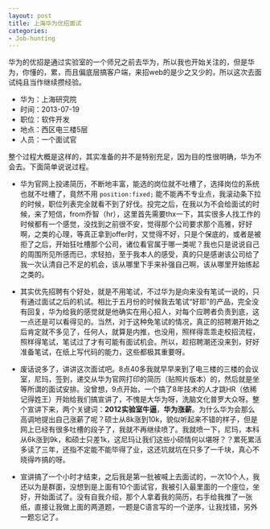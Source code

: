 ```yaml
---
layout: post
title: 上海华为优招面试
categories:
- Job-hunting
---
```


华为的优招是通过实验室的一个师兄之前去华为，所以我也开始关注的，但是华为，你懂的，累，而且偏底层搞客户端，来招web的是少之又少的，所以这次去面试纯且当作继续攒经验。

- 华为：上海研究院
- 时间：2013-07-19
- 职位：软件开发
- 地点：西区电三楼5层
- 人员：一个面试官

整个过程大概是这样的，其实准备的并不是特别充足，因为目的性很明确，华为不会去。下面简单说说过程。

- 华为官网上投递简历，不断地丰富，能选的岗位就不吐槽了，选择岗位的系统也就不吐槽了，竟然不用 `position:fixed;` 能不能再不专业点，我滚动条下拉的时候，职位列表完全就看不到了好伐。投完之后，在我以为不会给面试的时候，来了短信，from乔智（hr），这里首先需要thx一下，其实很多人找工作的时候都有一个感觉，没找到之前很不安，觉得那个公司要求那个高雅，好好啊，之类的心理，等真正拿到offer时，又觉得不好，只是个保底的，或者是被拒了之后，开始狂吐槽那个公司，诸位看官属于哪一类呢？我也只是说说自己的周围所见所感而已，求轻拍，至于我本人的感受，真的只是感谢该公司给了我一次认清自己不足的机会，该从哪里下手来补强自己啊，该从哪里开始练起之类的。

- 其实优先招聘有个好处，就是不用笔试，不过华为是向来没有笔试一说的，只有通过面试之后的机试。相比于五月份的时候我去笔试“好耶”的产品，完全没有回复，华为给我的感觉就是他确实在用心招人，对每个应聘者负责到底，这一点还是可以看得见的。当然，对于这种免笔试的情况，真正的招聘潮开始之后肯定就不多见了，任何人，就算是内推，也没用，照样得乖乖走校招流程，照样得笔试，笔试过了才有可能有面试机会。所以，趁招聘潮还没来到，好好准备笔试，在纸上写代码的能力，这些都极其重要呀。

- 废话说多了，讲讲这次面试吧。8点40多我就早早来到了电三楼的三楼的会议室，尼玛，签到，递交从华为官网打印的简历（贴照片版本）的，然后就是坐等所谓的面试安排。没曾想，9点开始，一个搞了8年技术的人才跳HR（依稀记得姓王）开始给我们搞宣讲了，不愧是大华为呀，洗脑文化普罗大众呀。整个宣讲下来，两个关键词：**2012实验室牛逼**，**华为涨薪**。为什么华为会那么高调地提出自己涨薪了呢？硕士从8k涨到10k，貌似听起来不错的样子，但是网上已经有很多吐槽的段子了，我就不再继续喷了。我就喷一下，尼玛，本科从6k涨到9k，和硕士只差1k，这尼玛让我们这些小硕情何以堪呀？？累死累活多读了三年，还指不定能不能毕得了业，这还坑就坑在只多了一千块，真心不晓得咋搞的呀。

- 宣讲搞了一个小时才结束，之后我是第一批被喊上去面试的，一次10个人，我还以为是群面，没想到是上面有10个面试官，我被引入最里面的一个座位，坐好，开始面试了。没有自我介绍，那个人拿着我的简历，右手给我推了一张纸，直接让我做上面的两道题，一题是C语言写的一个逆序，让我找错，另外一题忘记了。